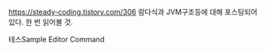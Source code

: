 https://steady-coding.tistory.com/306
람다식과 JVM구조등에 대해 포스팅되어 있다.
한 번 읽어볼 것.


테스Sample Editor Command